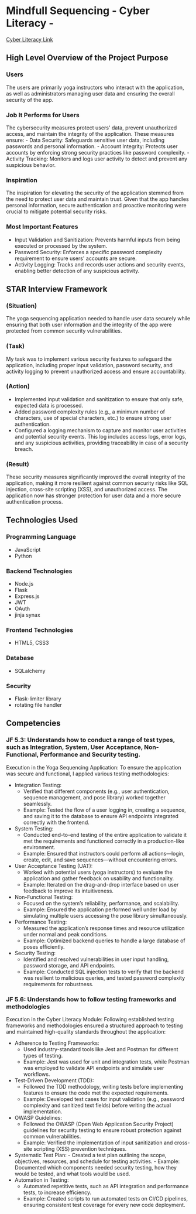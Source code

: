 # Mindfull Sequencing - Cyber Literacy - 
[Cyber Literacy Link](https://github.com/ldvalle3/YogaSequencingApp1/tree/deployment-module)

## High Level Overview of the Project Purpose
### Users
The users are primarily yoga instructors who interact with the application, as well as administrators managing user data and ensuring the overall security of the app.

### Job It Performs for Users
The cybersecurity measures protect users' data, prevent unauthorized access, and maintain the integrity of the application. These measures ensure:
    - Data Security: Safeguards sensitive user data, including passwords and personal information.
    - Account Integrity: Protects user accounts by enforcing strong security practices like password complexity.
    - Activity Tracking: Monitors and logs user activity to detect and prevent any suspicious behavior.
### Inspiration
The inspiration for elevating the security of the application stemmed from the need to protect user data and maintain trust. Given that the app handles personal information, secure authentication and proactive monitoring were crucial to mitigate potential security risks.

### Most Important Features
  - Input Validation and Sanitization: Prevents harmful inputs from being executed or processed by the system.
  - Password Security: Enforces a specific password complexity requirement to ensure users' accounts are secure.
  - Activity Logging: Tracks and records user actions and security events, enabling better detection of any suspicious activity.
## STAR Interview Framework
### (Situation)
The yoga sequencing application needed to handle user data securely while ensuring that both user information and the integrity of the app were protected from common security vulnerabilities.

### (Task)
My task was to implement various security features to safeguard the application, including proper input validation, password security, and activity logging to prevent unauthorized access and ensure accountability.

### (Action)
  - Implemented input validation and sanitization to ensure that only safe, expected data is processed.
  - Added password complexity rules (e.g., a minimum number of characters, use of special characters, etc.) to ensure strong user authentication.
  - Configured a logging mechanism to capture and monitor user activities and potential security events. This log includes access logs, error logs, and any suspicious activities, providing traceability in case of a security breach.
### (Result)
These security measures significantly improved the overall integrity of the application, making it more resilient against common security risks like SQL injection, cross-site scripting (XSS), and unauthorized access. The application now has stronger protection for user data and a more secure authentication process.

## Technologies Used
### Programming Language
  - JavaScript
  - Python
### Backend Technologies
  - Node.js
  - Flask
  - Express.js
  - JWT
  - OAuth
  - jinja synax
### Frontend Technologies
  - HTML5, CSS3
### Database
  -  SQLalchemy
### Security
  - Flask-limiter library
  - rotating file handler
    
## Competencies
### JF 5.3: Understands how to conduct a range of test types, such as Integration, System, User Acceptance, Non-Functional, Performance and Security testing.
Execution in the Yoga Sequencing Application:
To ensure the application was secure and functional, I applied various testing methodologies:
  - Integration Testing:
    - Verified that different components (e.g., user authentication, sequence management, and pose library) worked together seamlessly.
    - Example: Tested the flow of a user logging in, creating a sequence, and saving it to the database to ensure API endpoints integrated correctly with the frontend.
  - System Testing:
    - Conducted end-to-end testing of the entire application to validate it met the requirements and functioned correctly in a production-like environment.
    - Example: Ensured that instructors could perform all actions—login, create, edit, and save sequences—without encountering errors.
  - User Acceptance Testing (UAT):
    - Worked with potential users (yoga instructors) to evaluate the application and gather feedback on usability and functionality.
    - Example: Iterated on the drag-and-drop interface based on user feedback to improve its intuitiveness.
  - Non-Functional Testing:
    - Focused on the system’s reliability, performance, and scalability.
    - Example: Ensured the application performed well under load by simulating multiple users accessing the pose library simultaneously.
  - Performance Testing:
    - Measured the application’s response times and resource utilization under normal and peak conditions.
    - Example: Optimized backend queries to handle a large database of poses efficiently.
  - Security Testing:
    - Identified and resolved vulnerabilities in user input handling, password storage, and API endpoints.
    - Example: Conducted SQL injection tests to verify that the backend was resilient to malicious queries, and tested password complexity requirements for robustness.


### JF 5.6: Understands how to follow testing frameworks and methodologies
Execution in the Cyber Literacy Module:
Following established testing frameworks and methodologies ensured a structured approach to testing and maintained high-quality standards throughout the application:
  - Adherence to Testing Frameworks:
    - Used industry-standard tools like Jest and Postman for different types of testing.
    - Example: Jest was used for unit and integration tests, while Postman was employed to validate API endpoints and simulate user workflows.
  - Test-Driven Development (TDD):
    - Followed the TDD methodology, writing tests before implementing features to ensure the code met the expected requirements.
    - Example: Developed test cases for input validation (e.g., password complexity and sanitized text fields) before writing the actual implementation.
  - OWASP Guidelines:
    - Followed the OWASP (Open Web Application Security Project) guidelines for security testing to ensure robust protection against common vulnerabilities.
    -  Example: Verified the implementation of input sanitization and cross-site scripting (XSS) prevention techniques.
  -  Systematic Test Plan:
    - Created a test plan outlining the scope, objectives, resources, and schedule for testing activities.
    - Example: Documented which components needed security testing, how they would be tested, and what tools would be used.
  - Automation in Testing:
    - Automated repetitive tests, such as API integration and performance tests, to increase efficiency.
    - Example: Created scripts to run automated tests on CI/CD pipelines, ensuring consistent test coverage for every new code deployment.
